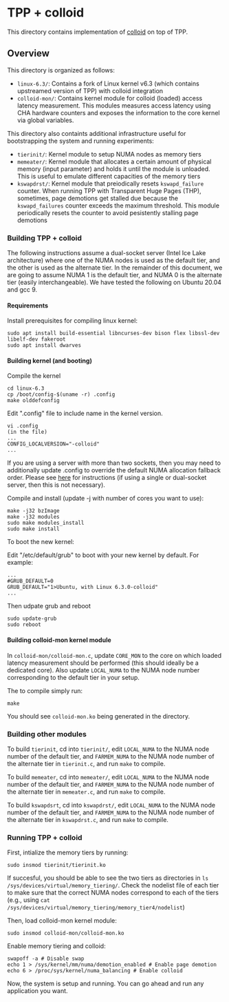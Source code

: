 # TPP + colloid

This directory contains implementation of [colloid](https://github.com/webglider/colloid/) on top of TPP.

## Overview

This directory is organized as follows:
* `linux-6.3/`: Contains a fork of Linux kernel v6.3 (which contains upstreamed version of TPP) with colloid integration
* `colloid-mon/`: Contains kernel module for colloid (loaded) access latency measurement. This modules measures access latency using CHA hardware counters and exposes the information to the core kernel via global variables.


This directory also containts additional infrastructure useful for bootstrapping the system and running experiments:
* `tierinit/`: Kernel module to setup NUMA nodes as memory tiers
* `memeater/`: Kernel module that allocates a certain amount of physical memory (input parameter) and holds it until the module is unloaded. This is useful to emulate different capacities of the memory tiers
* `kswapdrst/`: Kernel module that preiodically resets `kswapd_failure` counter. When running TPP with Transparent Huge Pages (THP), sometimes, page demotions get stalled due because the `kswapd_failures` counter exceeds the maximum threshold. This module periodically resets the counter to avoid pesistently stalling page demotions

### Building TPP + colloid

The following instructions assume a dual-socket server (Intel Ice Lake architecture) where one of the NUMA nodes is used as the default tier, and the other is used as the alternate tier. In the remainder of this document, we are going to assume NUMA 1 is the default tier, and NUMA 0 is the alternate tier (easily interchangeable). We have tested the following on Ubuntu 20.04 and gcc 9.

#### Requirements

Install prerequisites for compiling linux kernel:

```
sudo apt install build-essential libncurses-dev bison flex libssl-dev libelf-dev fakeroot
sudo apt install dwarves
```

#### Building kernel (and booting)

Compile the kernel

```
cd linux-6.3
cp /boot/config-$(uname -r) .config
make olddefconfig
```

Edit ".config" file to include name in the kernel version.

```
vi .config
(in the file)
...
CONFIG_LOCALVERSION="-colloid"
...
```

If you are using a server with more than two sockets, then you may need to additionally update .config to override the default NUMA allocation fallback order. Please see [here](fallback.md) for instructions (if using a single or dual-socket server, then this is not necessary).

Compile and install (update -j with number of cores you want to use):

```
make -j32 bzImage
make -j32 modules
sudo make modules_install
sudo make install
```

To boot the new kernel:

Edit "/etc/default/grub" to boot with your new kernel by default. For example:

```
...
#GRUB_DEFAULT=0 
GRUB_DEFAULT="1>Ubuntu, with Linux 6.3.0-colloid"
...
```

Then udpate grub and reboot

```
sudo update-grub
sudo reboot
```

#### Building colloid-mon kernel module

In `colloid-mon/colloid-mon.c`, update `CORE_MON` to the core on which loaded latency measurement should be performed (this should ideally be a dedicated core). Also update `LOCAL_NUMA` to the NUMA node number corresponding to the default tier in your setup.

The to compile simply run:

```
make
```

You should see `colloid-mon.ko` being generated in the directory.

### Building other modules

To build `tierinit`, cd into `tierinit/`, edit `LOCAL_NUMA` to the NUMA node number of the default tier, and `FARMEM_NUMA` to the NUMA node number of the alternate tier in `tierinit.c`, and run `make` to compile.

To build `memeater`, cd into `memeater/`, edit `LOCAL_NUMA` to the NUMA node number of the default tier, and `FARMEM_NUMA` to the NUMA node number of the alternate tier in `memeater.c`, and run `make` to compile.

To build `kswapdsrt`, cd into `kswapdrst/`, edit `LOCAL_NUMA` to the NUMA node number of the default tier, and `FARMEM_NUMA` to the NUMA node number of the alternate tier in `kswapdrst.c`, and run `make` to compile.

### Running TPP + colloid

First, intialize the memory tiers by running:

```
sudo insmod tierinit/tierinit.ko
```

If succesful, you should be able to see the two tiers as directories in `ls /sys/devices/virtual/memory_tiering/`. Check the nodelist file of each tier to make sure that the correct NUMA nodes correspond to each of the tiers (e.g., using `cat /sys/devices/virtual/memory_tiering/memory_tier4/nodelist`)

Then, load colloid-mon kernel module:

```
sudo insmod colloid-mon/colloid-mon.ko
```

Enable memory tiering and colloid:

```
swapoff -a # Disable swap
echo 1 > /sys/kernel/mm/numa/demotion_enabled # Enable page demotion
echo 6 > /proc/sys/kernel/numa_balancing # Enable colloid
```

Now, the system is setup and running. You can go ahead and run any application you want.




